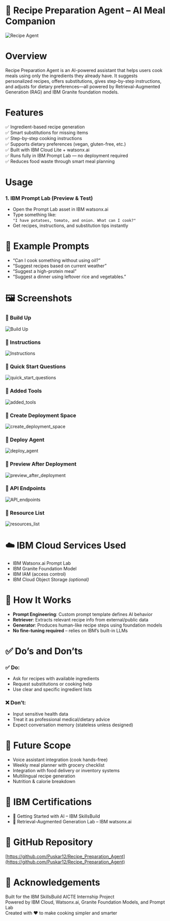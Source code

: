 # 🍲 Recipe Preparation Agent – AI Meal Companion

![Recipe Agent](https://github.com/Puskar12/Recipe_Preparation_Agent/blob/main/ai_image.jpg)

# Overview
Recipe Preparation Agent is an AI-powered assistant that helps users cook meals using only the ingredients they already have. It suggests personalized recipes, offers substitutions, gives step-by-step instructions, and adjusts for dietary preferences—all powered by Retrieval-Augmented Generation (RAG) and IBM Granite foundation models.

# Features

✅ Ingredient-based recipe generation  
✅ Smart substitutions for missing items  
✅ Step-by-step cooking instructions  
✅ Supports dietary preferences (vegan, gluten-free, etc.)  
✅ Built with IBM Cloud Lite + watsonx.ai  
✅ Runs fully in IBM Prompt Lab — no deployment required  
✅ Reduces food waste through smart meal planning

# Usage

### 1. IBM Prompt Lab (Preview & Test)

- Open the Prompt Lab asset in IBM watsonx.ai  
- Type something like:  
  `"I have potatoes, tomato, and onion. What can I cook?"`  
- Get recipes, instructions, and substitution tips instantly

# 🍛 Example Prompts

- “Can I cook something without using oil?”  
- “Suggest recipes based on current weather”  
- “Suggest a high-protein meal”  
- “Suggest a dinner using leftover rice and vegetables.”  

# 🖼️ Screenshots

### 🔹 Build Up
![Build Up](https://github.com/Puskar12/Recipe_Preparation_Agent/blob/main/setting_up.png)

### 🔹 Instructions  
![Instructions](https://github.com/Puskar12/Recipe_Preparation_Agent/blob/main/agent_instructions.png)

### 🔹 Quick Start Questions  
![quick_start_questions](https://github.com/Puskar12/Recipe_Preparation_Agent/blob/main/quick_start_questions.png)

### 🔹 Added Tools  
![added_tools](https://github.com/Puskar12/Recipe_Preparation_Agent/blob/main/added_tools.png)

### 🔹 Create Deployment Space  
![create_deployment_space](https://github.com/Puskar12/Recipe_Preparation_Agent/blob/main/create_deployment_space.png)

### 🔹 Deploy Agent  
![deploy_agent](https://github.com/Puskar12/Recipe_Preparation_Agent/blob/main/deploy_agent.png)

### 🔹 Preview After Deployment  
![preview_after_deployment](https://github.com/Puskar12/Recipe_Preparation_Agent/blob/main/preview_after_deployment.png)

### 🔹 API Endpoints  
![API_endpoints](https://github.com/Puskar12/Recipe_Preparation_Agent/blob/main/API_endpoints.png)

### 🔹 Resource List  
![resources_list](https://github.com/Puskar12/Recipe_Preparation_Agent/blob/main/resources_list.png)

# ☁️ IBM Cloud Services Used

- IBM Watsonx.ai Prompt Lab  
- IBM Granite Foundation Model  
- IBM IAM (access control)  
- IBM Cloud Object Storage *(optional)*

# 🔧 How It Works

- **Prompt Engineering**: Custom prompt template defines AI behavior  
- **Retriever**: Extracts relevant recipe info from external/public data  
- **Generator**: Produces human-like recipe steps using foundation models  
- **No fine-tuning required** – relies on IBM’s built-in LLMs

# ✅ Do’s and Don’ts

### ✅ Do:
- Ask for recipes with available ingredients  
- Request substitutions or cooking help  
- Use clear and specific ingredient lists

### ❌ Don’t:
- Input sensitive health data  
- Treat it as professional medical/dietary advice  
- Expect conversation memory (stateless unless designed)

# 🚀 Future Scope

- Voice assistant integration (cook hands-free)  
- Weekly meal planner with grocery checklist  
- Integration with food delivery or inventory systems  
- Multilingual recipe generation  
- Nutrition & calorie breakdown

# 🧠 IBM Certifications

- 🏅 Getting Started with AI – IBM SkillsBuild  
- 🏅 Retrieval-Augmented Generation Lab – IBM watsonx.ai  

# 🔗 GitHub Repository

[https://github.com/Puskar12/Recipe_Preparation_Agent](https://github.com/Puskar12/Recipe_Preparation_Agent)

# 🙏 Acknowledgements

Built for the IBM SkillsBuild AICTE Internship Project  
Powered by IBM Cloud, Watsonx.ai, Granite Foundation Models, and Prompt Lab  
Created with ❤️ to make cooking simpler and smarter
